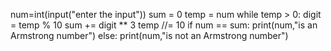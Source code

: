 num=int(input("enter the input"))
sum = 0
temp = num
while temp > 0:
   digit = temp % 10
   sum += digit ** 3
   temp //= 10
if num == sum:
   print(num,"is an Armstrong number")
else:
   print(num,"is not an Armstrong number")
